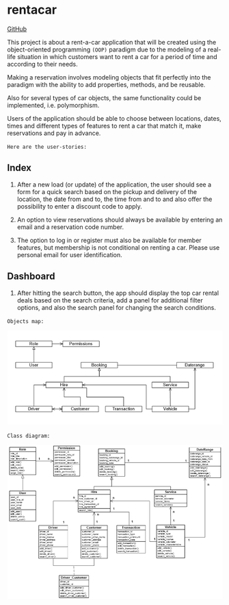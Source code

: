 # rentacar

[GitHub](https://github.com/pdforest/rentacar)

This project is about a rent-a-car application that will be created using the object-oriented programming `(OOP)` paradigm due to the modeling of a real-life situation in which customers want to rent a car for a period of time and according to their needs.

Making a reservation involves modeling objects that fit perfectly into the paradigm with the ability to add properties, methods, and be reusable.

Also for several types of car objects, the same functionality could be implemented, i.e. polymorphism.

Users of the application should be able to choose between locations, dates, times and different types of features to rent a car that match it, make reservations and pay in advance. 

`Here are the user-stories:`

## Index

1. After a new load (or update) of the application, the user should see a form for a quick search based on the pickup and delivery of the location, the date from and to, the time from and to and also offer the possibility to enter a discount code to apply.

2. An option to view reservations should always be available by entering an email and a reservation code number.

3. The option to log in or register must also be available for member features, but membership is not conditional on renting a car. Please use personal email for user identification.

## Dashboard

1. After hitting the search button, the app should display the top car rental deals based on the search criteria, add a panel for additional filter options, and also the search panel for changing the search conditions.



`Objects map:`

![Rentacar Object Diagram](img/Rentacar_Objects.png)

`Class diagram:`

![Rentacar Object Diagram](img/Rentacar_Class.png)

